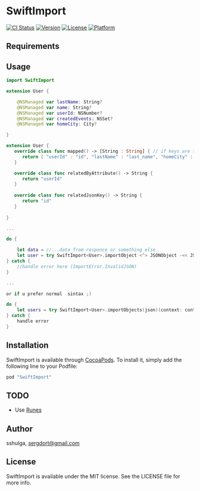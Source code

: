 # SwiftImport

[![CI Status](http://img.shields.io/travis/sshulga/SwiftImport.svg?style=flat)](https://travis-ci.org/sergdort/SwiftImport)
[![Version](https://img.shields.io/cocoapods/v/SwiftImport.svg?style=flat)](http://cocoapods.org/pods/SwiftImport)
[![License](https://img.shields.io/cocoapods/l/SwiftImport.svg?style=flat)](http://cocoapods.org/pods/SwiftImport)
[![Platform](https://img.shields.io/cocoapods/p/SwiftImport.svg?style=flat)](http://cocoapods.org/pods/SwiftImport)

## Requirements

## Usage

```swift
import SwiftImport

extension User {

    @NSManaged var lastName: String?
    @NSManaged var name: String?
    @NSManaged var userId: NSNumber?
    @NSManaged var createdEvents: NSSet?
    @NSManaged var homeCity: City?

}

extension User {
   override class func mapped() -> [String : String] { // if keys are the same dont need to provide map
      return [ "userId" : "id", "lastName" : "last_name", "homeCity" : "home_city", "createdEvents" : "events"]
   }

   override class func relatedByAttribute() -> String {
      return "userId"
   }
   
   override class func relatedJsonKey() -> String {
      return "id"
   }
   
}

...

do {

    let data = //...data from responce or something else
    let user = try SwiftImport<User>.importObject <^> JSONObject -<< JSONObjectWithData -<< data <*> context
} catch {
	//handle error here (ImportError.InvalidJSON)
}

...

or if u prefer normal  sintax ;)

do {
    let users = try SwiftImport<User>.importObjects(json)(context: context)
} catch {
	handle error
}

```

## Installation

SwiftImport is available through [CocoaPods](http://cocoapods.org). To install
it, simply add the following line to your Podfile:

```ruby
pod "SwiftImport"
```

## TODO

- Use [Runes](https://github.com/thoughtbot/runes) 

## Author

sshulga, sergdort@gmail.com

## License

SwiftImport is available under the MIT license. See the LICENSE file for more info.
